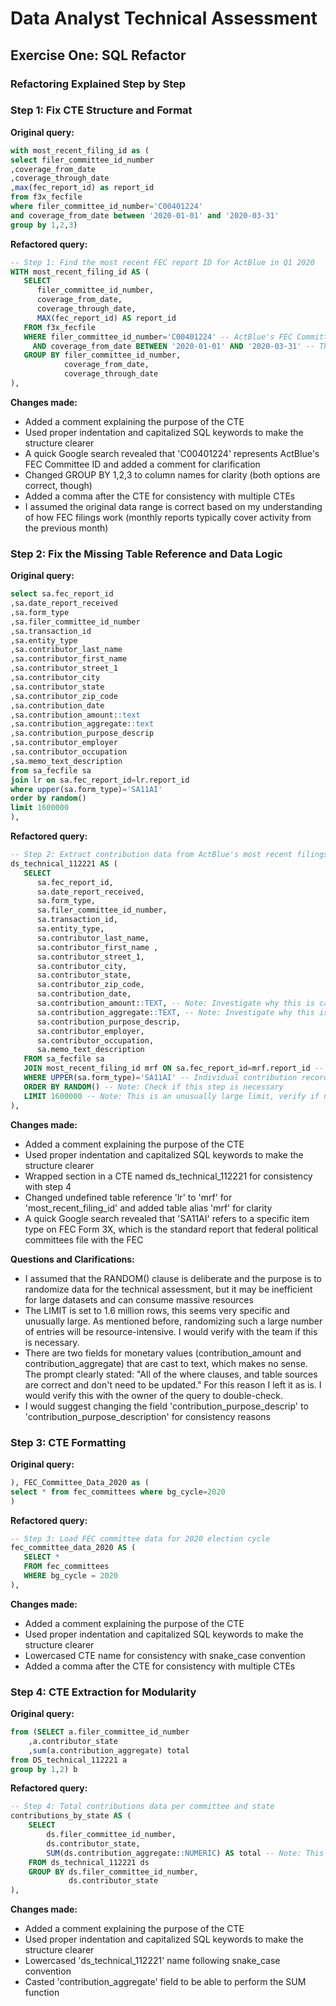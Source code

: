 # Data Analyst Technical Assessment

## Exercise One: SQL Refactor
### Refactoring Explained Step by Step

### Step 1: Fix CTE Structure and Format

**Original query:**
```sql
with most_recent_filing_id as (
select filer_committee_id_number
,coverage_from_date
,coverage_through_date 
,max(fec_report_id) as report_id 
from f3x_fecfile 
where filer_committee_id_number='C00401224'
and coverage_from_date between '2020-01-01' and '2020-03-31'
group by 1,2,3)
```

**Refactored query:**
```sql
-- Step 1: Find the most recent FEC report ID for ActBlue in Q1 2020
WITH most_recent_filing_id AS (
   SELECT 
      filer_committee_id_number,
      coverage_from_date,
      coverage_through_date,
      MAX(fec_report_id) AS report_id
   FROM f3x_fecfile
   WHERE filer_committee_id_number='C00401224' -- ActBlue's FEC Committee ID
     AND coverage_from_date BETWEEN '2020-01-01' AND '2020-03-31' -- The date range captures Feb, Mar, Apr monthly reports for 2020
   GROUP BY filer_committee_id_number,
            coverage_from_date,
            coverage_through_date
),
```

**Changes made:**
* Added a comment explaining the purpose of the CTE
* Used proper indentation and capitalized SQL keywords to make the structure clearer
* A quick Google search revealed that 'C00401224' represents ActBlue's FEC Committee ID and added a comment for clarification
* Changed GROUP BY 1,2,3 to column names for clarity (both options are correct, though)
* Added a comma after the CTE for consistency with multiple CTEs
* I assumed the original data range is correct based on my understanding of how FEC filings work (monthly reports typically cover activity from the previous month)


### Step 2: Fix the Missing Table Reference and Data Logic

**Original query:**
```sql
select sa.fec_report_id
,sa.date_report_received
,sa.form_type
,sa.filer_committee_id_number
,sa.transaction_id
,sa.entity_type
,sa.contributor_last_name
,sa.contributor_first_name 
,sa.contributor_street_1
,sa.contributor_city
,sa.contributor_state
,sa.contributor_zip_code
,sa.contribution_date
,sa.contribution_amount::text
,sa.contribution_aggregate::text 
,sa.contribution_purpose_descrip
,sa.contributor_employer
,sa.contributor_occupation
,sa.memo_text_description
from sa_fecfile sa
join lr on sa.fec_report_id=lr.report_id
where upper(sa.form_type)='SA11AI'
order by random()
limit 1600000
), 
```

**Refactored query:**
```sql
-- Step 2: Extract contribution data from ActBlue's most recent filings
ds_technical_112221 AS ( 
   SELECT 
      sa.fec_report_id,
      sa.date_report_received,
      sa.form_type,
      sa.filer_committee_id_number,
      sa.transaction_id,
      sa.entity_type,
      sa.contributor_last_name,
      sa.contributor_first_name ,
      sa.contributor_street_1,
      sa.contributor_city,
      sa.contributor_state,
      sa.contributor_zip_code,
      sa.contribution_date,
      sa.contribution_amount::TEXT, -- Note: Investigate why this is cast to TEXT
      sa.contribution_aggregate::TEXT, -- Note: Investigate why this is cast to TEXT
      sa.contribution_purpose_descrip,
      sa.contributor_employer,
      sa.contributor_occupation,
      sa.memo_text_description
   FROM sa_fecfile sa
   JOIN most_recent_filing_id mrf ON sa.fec_report_id=mrf.report_id -- Note: Changed 'lr' to most_recent_filing_id based on context
   WHERE UPPER(sa.form_type)='SA11AI' -- Individual contribution records to political committees
   ORDER BY RANDOM() -- Note: Check if this step is necessary
   LIMIT 1600000 -- Note: This is an unusually large limit, verify if needed
), 
```
**Changes made:**
* Added a comment explaining the purpose of the CTE
* Used proper indentation and capitalized SQL keywords to make the structure clearer
* Wrapped section in a CTE named ds_technical_112221 for consistency with step 4
* Changed undefined table reference 'lr' to 'mrf' for 'most_recent_filing_id' and added table alias 'mrf' for clarity
* A quick Google search revealed that 'SA11AI' refers to a specific item type on FEC Form 3X, which is the standard report that federal political committees file with the FEC

**Questions and Clarifications:**
* I assumed that the RANDOM() clause is deliberate and the purpose is to randomize data for the technical assessment, but it may be inefficient for large datasets and can consume massive resources
* The LIMIT is set to 1.6 million rows, this seems very specific and unusually large. As mentioned before, randomizing such a large number of entries will be resource-intensive. I would verify with the team if this is necessary.
* There are two fields for monetary values (contribution_amount and contribution_aggregate) that are cast to text, which makes no sense. The prompt clearly stated: "All of the where clauses, and table sources are correct and don't need to be updated." For this reason I left it as is. I would verify this with the owner of the query to double-check.
* I would suggest changing the field 'contribution_purpose_descrip' to 'contribution_purpose_description' for consistency reasons

### Step 3: CTE Formatting

**Original query:**
```sql
), FEC_Committee_Data_2020 as (
select * from fec_committees where bg_cycle=2020
)
```

**Refactored query:**
```sql
-- Step 3: Load FEC committee data for 2020 election cycle
fec_committee_data_2020 AS (
   SELECT *
   FROM fec_committees
   WHERE bg_cycle = 2020
),
```
**Changes made:**
* Added a comment explaining the purpose of the CTE
* Used proper indentation and capitalized SQL keywords to make the structure clearer
* Lowercased CTE name for consistency with snake_case convention
* Added a comma after the CTE for consistency with multiple CTEs

### Step 4: CTE Extraction for Modularity

**Original query:**
```sql
from (SELECT a.filer_committee_id_number
    ,a.contributor_state
    ,sum(a.contribution_aggregate) total
from DS_technical_112221 a
group by 1,2) b

```

**Refactored query:**
```sql
-- Step 4: Total contributions data per committee and state
contributions_by_state AS (
    SELECT 
        ds.filer_committee_id_number,
        ds.contributor_state,
        SUM(ds.contribution_aggregate::NUMERIC) AS total -- Note: This needs to be cast to NUMERIC to perform SUM
    FROM ds_technical_112221 ds
    GROUP BY ds.filer_committee_id_number, 
             ds.contributor_state
),
```
**Changes made:**
* Added a comment explaining the purpose of the CTE
* Used proper indentation and capitalized SQL keywords to make the structure clearer
* Lowercased 'ds_technical_112221' name following snake_case convention
* Casted 'contribution_aggregate' field to be able to perform the SUM function